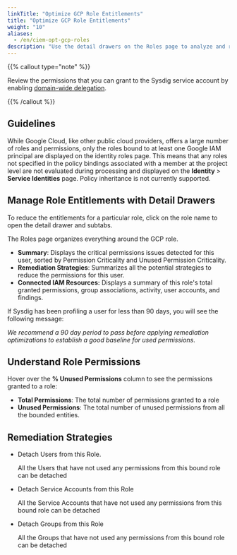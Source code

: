 ```yaml
---
linkTitle: "Optimize GCP Role Entitlements"
title: "Optimize GCP Role Entitlements"
weight: "10"
aliases:
  - /en/ciem-opt-gcp-roles
description: "Use the detail drawers on the Roles page to analyze and remediate identity risks associated with individual roles and their permissions in your GCP environment."
---
```


{{% callout type="note" %}}

 Review the permissions that you can grant to the Sysdig service account by enabling [domain-wide delegation](/en/gcp-domain-wide-delegation).

{{% /callout %}}

## Guidelines

While Google Cloud, like other public cloud providers, offers a large number of roles and permissions, only the roles bound to at least one Google IAM principal are displayed on the identity roles page. This means that any roles not specified in the policy bindings associated with a member at the project level are not evaluated during processing  and displayed on the **Identity** > **Service Identities** page. Policy inheritance is not currently supported.

## Manage Role Entitlements with Detail Drawers

To reduce the entitlements for a particular role, click on the role name to open the detail drawer and subtabs.

The Roles page organizes everything around the GCP role.

- **Summary**: Displays the critical permissions issues detected for this user, sorted by Permission Criticality and Unused Permission Criticality.
- **Remediation Strategies**: Summarizes all the potential strategies to reduce the permissions for this user.
- **Connected IAM Resources:** Displays a summary of this role's total granted permissions, group associations, activity, user accounts, and findings.

If Sysdig has been profiling a user for less than 90 days, you will see the following message:

*We recommend a 90 day period to pass before applying remediation optimizations to establish a good baseline for used permissions*.

## Understand Role Permissions

Hover over the **% Unused Permissions** column to see the permissions granted to a role:

- **Total Permissions**: The total number of permissions granted to a role
- **Unused Permissions**: The total number of unused permissions from all the bounded entities.


## Remediation Strategies 

  - Detach Users from this Role.

    All the Users that have not used any permissions from this bound role can be detached

  - Detach Service Accounts from this Role

    All the Service Accounts that have not used any permissions from this bound role can be detached

  - Detach Groups from this Role

    All the Groups that have not used any permissions from this bound role can be detached

